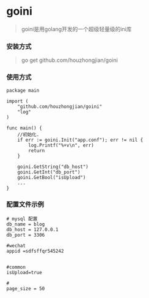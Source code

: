 # goini

> goini是用golang开发的一个超级轻量级的ini库

### 安装方式
> go get github.com/houzhongjian/goini

### 使用方式
```
package main

import (
    "github.com/houzhongjian/goini"
    "log"
)

func main() {
    //初始化.
    if err := goini.Init("app.conf"); err != nil {
        log.Printf("%+v\n", err)
        return
    }

    goini.GetString("db_host")
    goini.GetInt("db_port")
    goini.GetBool("isUpload")
    ...
}
```

### 配置文件示例
```
# mysql 配置
db_name = blog
db_host = 127.0.0.1
db_port = 3306

#wechat
appid =sdfsffqr545242


#common
isUpload=true

#
page_size = 50

```

